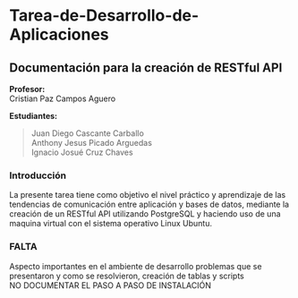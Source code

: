 # Tarea-de-Desarrollo-de-Aplicaciones
## Documentación para la creación de RESTful API ##

**Profesor:**  <br>
Cristian Paz Campos Aguero

**Estudiantes:**
>Juan Diego Cascante Carballo <br>
>Anthony Jesus Picado Arguedas <br>
>Ignacio Josué Cruz Chaves 

### Introducción ###
La presente tarea tiene como objetivo el nivel práctico y aprendizaje de las tendencias de comunicación entre aplicación y bases de datos, mediante la creación de un RESTful API utilizando PostgreSQL y haciendo uso de una maquina virtual con el sistema operativo Linux Ubuntu.  <br>

### FALTA ###
Aspecto importantes en el ambiente de desarrollo problemas que se presentaron y como se resolvieron, creación de tablas y scripts  <br>
NO DOCUMENTAR EL PASO A PASO DE INSTALACIÓN

